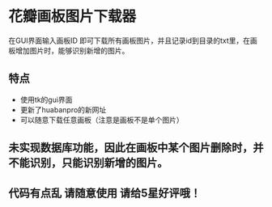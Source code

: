 # 花瓣画板图片下载器
在GUI界面输入画板ID 即可下载所有画板图片，并且记录id到目录的txt里，在画板增加图片时，能够识别新增的图片。

## 特点
- 使用tk的gui界面
- 更新了huabanpro的新网址
- 可以随意下载任意画板（注意是画板不是单个图片）

## 未实现数据库功能，因此在画板中某个图片删除时，并不能识别，只能识别新增的图片。

## 代码有点乱 请随意使用 请给5星好评哦！
